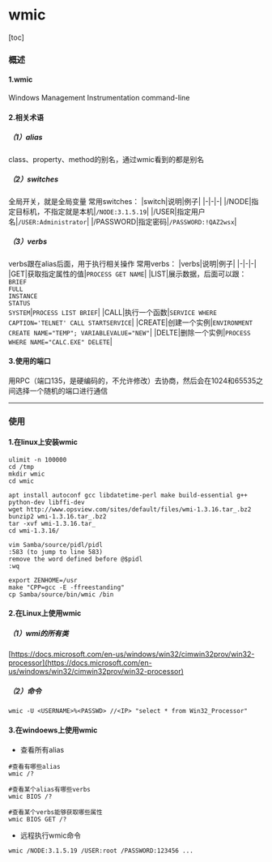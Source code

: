 # wmic

[toc]

### 概述

#### 1.wmic
Windows Management Instrumentation command-line

#### 2.相关术语

##### （1）alias
class、property、method的别名，通过wmic看到的都是别名

##### （2）switches
全局开关，就是全局变量
常用switches：
|switch|说明|例子|
|-|-|-|
|/NODE|指定目标机，不指定就是本机|`/NODE:3.1.5.19`|
|/USER|指定用户名|`/USER:Administrator`|
|/PASSWORD|指定密码|`/PASSWORD:!QAZ2wsx`|

##### （3）verbs
verbs跟在alias后面，用于执行相关操作
常用verbs：
|verbs|说明|例子|
|-|-|-|
|GET|获取指定属性的值|`PROCESS GET NAME`|
|LIST|展示数据，后面可以跟：</br>`BRIEF`</br>`FULL`</br>`INSTANCE`</br>`STATUS`</br>`SYSTEM`|`PROCESS LIST BRIEF`|
|CALL|执行一个函数|`SERVICE WHERE CAPTION='TELNET' CALL STARTSERVICE`|
|CREATE|创建一个实例|`ENVIRONMENT CREATE NAME="TEMP"; VARIABLEVALUE="NEW"`|
|DELTE|删除一个实例|`PROCESS WHERE NAME="CALC.EXE" DELETE`|

#### 3.使用的端口
用RPC（端口135，是硬编码的，不允许修改）去协商，然后会在1024和65535之间选择一个随机的端口进行通信

***

### 使用

#### 1.在linux上安装wmic
```shell
ulimit -n 100000
cd /tmp
mkdir wmic
cd wmic

apt install autoconf gcc libdatetime-perl make build-essential g++ python-dev libffi-dev
wget http://www.opsview.com/sites/default/files/wmi-1.3.16.tar_.bz2
bunzip2 wmi-1.3.16.tar_.bz2
tar -xvf wmi-1.3.16.tar_
cd wmi-1.3.16/

vim Samba/source/pidl/pidl
:583 (to jump to line 583)
remove the word defined before @$pidl
:wq

export ZENHOME=/usr
make "CPP=gcc -E -ffreestanding"
cp Samba/source/bin/wmic /bin
```

#### 2.在Linux上使用wmic

##### （1）wmi的所有类
[https://docs.microsoft.com/en-us/windows/win32/cimwin32prov/win32-processor](https://docs.microsoft.com/en-us/windows/win32/cimwin32prov/win32-processor)

##### （2）命令
```shell
wmic -U <USERNAME>%<PASSWD> //<IP> "select * from Win32_Processor"
```

#### 3.在windoews上使用wmic

* 查看所有alias
```shell
#查看有哪些alias
wmic /?

#查看某个alias有哪些verbs
wmic BIOS /?

#查看某个verbs能够获取哪些属性
wmic BIOS GET /?
```

* 远程执行wmic命令
```shell
wmic /NODE:3.1.5.19 /USER:root /PASSWORD:123456 ...
```
